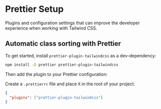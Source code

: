 # Prettier Setup

Plugins and configuration settings that can improve the developer experience when working with Tailwind CSS.

## Automatic class sorting with Prettier

To get started, install `prettier-plugin-tailwindcss` as a dev-dependency:

```bash
npm install -D prettier prettier-plugin-tailwindcss
```

Then add the plugin to your Prettier configuration:

Create a `.prettierrc` file and place it in the root of your project.

```json
{
  "plugins": ["prettier-plugin-tailwindcss"]
}
```